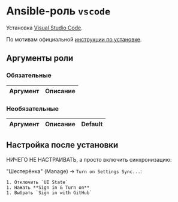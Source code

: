 # Ansible-роль `vscode`

Установка [Visual Studio Code](https://code.visualstudio.com/).

По мотивам официальной [инструкции по установке](https://code.visualstudio.com/docs/setup/linux).

## Аргументы роли

### Обязательные

| Аргумент | Описание
| -------- | --------

### Необязательные

| Аргумент | Описание | Default
| -------- | -------- | -------

## Настройка после установки

НИЧЕГО НЕ НАСТРАИВАТЬ, а просто включить синхронизацию:

"Шестерёнка" (Manage) → `Turn on Settings Sync...`:

    1. Отключить `UI State`
    1. Нажать **Sign in & Turn on**
    1. Выбрать `Sign in with GitHub`
